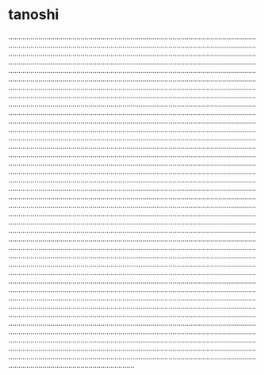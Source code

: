 # tanoshi

...................................................................................................................................................................................................................................................................................................................................................................................................................................................................................................................................................................................................................................................................................................................................................................................................................................................................................................................................................................................................................................................................................................................................................................................................................................................................................................................................................................................................................................................................................................................................................................................................................................................................................................................................................................................................................................................................................................................................................................................................................................................................................................................................................................................................................................................................................................................................................................................................................................................................................................................................................................................................................................................................................................................................................................................................................................................................................................................................................................................................................................................................................................................................................................................................................................................................................................................................................................................................................................................................................................................................................................................................................................................................................................................................................................................................................................................................................................................................................................................................................................................................................................................................................................................................................................................................................................................................................................................................................................................................................................................................................................................................................................................................................................................................................................................................................................................................................................................................................................................................................................................................................................